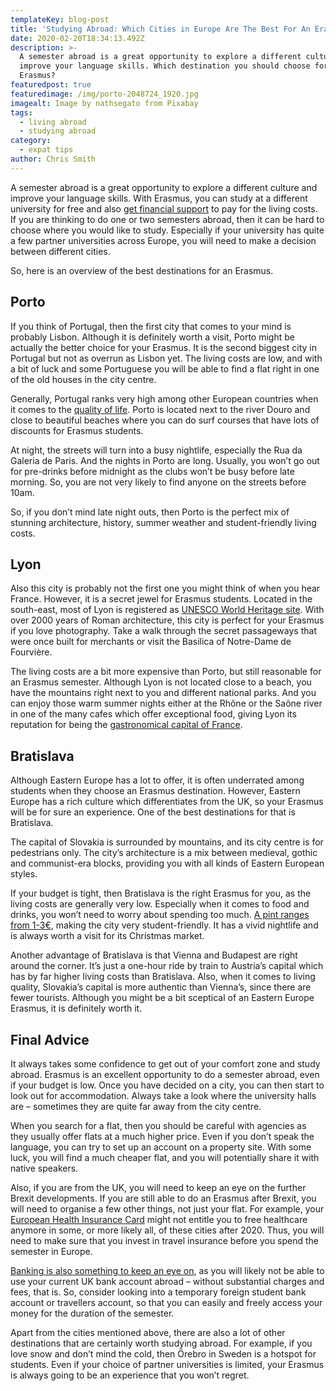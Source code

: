 ```yaml
---
templateKey: blog-post
title: 'Studying Abroad: Which Cities in Europe Are The Best For An Erasmus?'
date: 2020-02-20T18:34:13.492Z
description: >-
  A semester abroad is a great opportunity to explore a different culture and
  improve your language skills. Which destination you should choose for your
  Erasmus?
featuredpost: true
featuredimage: /img/porto-2048724_1920.jpg
imagealt: Image by nathsegato from Pixabay
tags:
  - living abroad
  - studying abroad
category:
  - expat tips
author: Chris Smith
---
```

A semester abroad is a great opportunity to explore a different culture and improve your language skills. With Erasmus, you can study at a different university for free and also [get financial support](https://www.erasmusplus.org.uk/study-abroad) to pay for the living costs. If you are thinking to do one or two semesters abroad, then it can be hard to choose where you would like to study. Especially if your university has quite a few partner universities across Europe, you will need to make a decision between different cities.

So, here is an overview of the best destinations for an Erasmus.

## Porto

If you think of Portugal, then the first city that comes to your mind is probably Lisbon. Although it is definitely worth a visit, Porto might be actually the better choice for your Erasmus. It is the second biggest city in Portugal but not as overrun as Lisbon yet. The living costs are low, and with a bit of luck and some Portuguese you will be able to find a flat right in one of the old houses in the city centre. 

Generally, Portugal ranks very high among other European countries when it comes to the [quality of life](https://www.thexpatmagazine.com/blog/2019-11-20-does-the-cost-o-living-always-match-with-the-quality-of-life/). Porto is located next to the river Douro and close to beautiful beaches where you can do surf courses that have lots of discounts for Erasmus students.

At night, the streets will turn into a busy nightlife, especially the Rua da Galeria de Paris. And the nights in Porto are long. Usually, you won’t go out for pre-drinks before midnight as the clubs won’t be busy before late morning. So, you are not very likely to find anyone on the streets before 10am. 

So, if you don’t mind late night outs, then Porto is the perfect mix of stunning architecture, history, summer weather and student-friendly living costs. 

## Lyon

Also this city is probably not the first one you might think of when you hear France. However, it is a secret jewel for Erasmus students. Located in the south-east, most of Lyon is registered as [UNESCO World Heritage site](https://whc.unesco.org/en/list/872/). With over 2000 years of Roman architecture, this city is perfect for your Erasmus if you love photography. Take a walk through the secret passageways that were once built for merchants or visit the Basilica of Notre-Dame de Fourvière.

The living costs are a bit more expensive than Porto, but still reasonable for an Erasmus semester. Although Lyon is not located close to a beach, you have the mountains right next to you and different national parks. And you can enjoy those warm summer nights either at the Rhône or the Saône river in one of the many cafes which offer exceptional food, giving Lyon its reputation for being the [gastronomical capital of France](https://www.frommers.com/slideshows/848112-12-reasons-why-lyon-is-one-of-france-s-most-underrated-cities). 

## Bratislava

Although Eastern Europe has a lot to offer, it is often underrated among students when they choose an Erasmus destination. However, Eastern Europe has a rich culture which differentiates from the UK, so your Erasmus will be for sure an experience. One of the best destinations for that is Bratislava.

The capital of Slovakia is surrounded by mountains, and its city centre is for pedestrians only. The city’s architecture is a mix between medieval, gothic and communist-era blocks, providing you with all kinds of Eastern European styles. 

If your budget is tight, then Bratislava is the right Erasmus for you, as the living costs are generally very low. Especially when it comes to food and drinks, you won’t need to worry about spending too much. [A pint ranges from 1-3€](https://www.welcometobratislava.eu/frequently-asked-questions/), making the city very student-friendly. It has a vivid nightlife and is always worth a visit for its Christmas market. 

Another advantage of Bratislava is that Vienna and Budapest are right around the corner. It’s just a one-hour ride by train to Austria’s capital which has by far higher living costs than Bratislava. Also, when it comes to living quality, Slovakia’s capital is more authentic than Vienna’s, since there are fewer tourists. Although you might be a bit sceptical of an Eastern Europe Erasmus, it is definitely worth it. 

## Final Advice

It always takes some confidence to get out of your comfort zone and study abroad. Erasmus is an excellent opportunity to do a semester abroad, even if your budget is low. Once you have decided on a city, you can then start to look out for accommodation. Always take a look where the university halls are – sometimes they are quite far away from the city centre.

When you search for a flat, then you should be careful with agencies as they usually offer flats at a much higher price. Even if you don’t speak the language, you can try to set up an account on a property site. With some luck, you will find a much cheaper flat, and you will potentially share it with native speakers.

Also, if you are from the UK, you will need to keep an eye on the further Brexit developments. If you are still able to do an Erasmus after Brexit, you will need to organise a few other things, not just your flat. For example, your [European Health Insurance Card](https://www.axa.co.uk/travel-insurance/tips-and-guides/european-health-insurance-card-guide/) might not entitle you to free healthcare anymore in some, or more likely all, of these cities after 2020. Thus, you will need to make sure that you invest in travel insurance before you spend the semester in Europe.

[Banking is also something to keep an eye on](http://thestudyabroadblog.com/saving-money-studying-abroad-banking/), as you will likely not be able to use your current UK bank account abroad – without substantial charges and fees, that is. So, consider looking into a temporary foreign student bank account or travellers account, so that you can easily and freely access your money for the duration of the semester.

Apart from the cities mentioned above, there are also a lot of other destinations that are certainly worth studying abroad. For example, if you love snow and don’t mind the cold, then Örebro in Sweden is a hotspot for students. Even if your choice of partner universities is limited, your Erasmus is always going to be an experience that you won’t regret.
